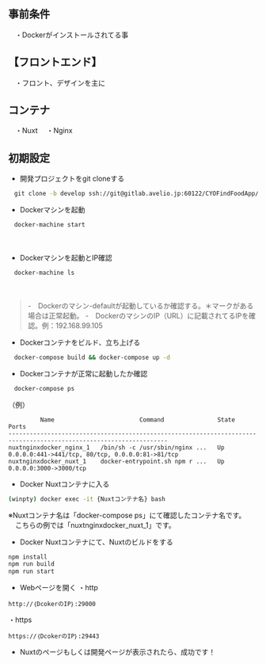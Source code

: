 
## 事前条件
　・Dockerがインストールされてる事

## 【フロントエンド】
　・フロント、デザインを主に

## コンテナ
　・Nuxt
　・Nginx

## 初期設定
* 開発プロジェクトをgit cloneする
``` bash
　git clone -b develop ssh://git@gitlab.avelio.jp:60122/CYOFindFoodApp/nuxt.git 
```

* Dockerマシンを起動
　
```bash
　docker-machine start
```
　
　
* Dockerマシンを起動とIP確認
　
```bash
　docker-machine ls
```
　
> -　Dockerのマシン-defaultが起動しているか確認する。＊マークがある場合は正常起動。
> -　DockerのマシンのIP（URL）に記載されてるIPを確認。例：192.168.99.105


* Dockerコンテナをビルド、立ち上げる
``` bash
　docker-compose build && docker-compose up -d 
```

* Dockerコンテナが正常に起動したか確認
``` bash
　docker-compose ps 
```
（例）
```
         Name                        Command               State                        Ports
-------------------------------------------------------------------------------------------------------------------
nuxtnginxdocker_nginx_1   /bin/sh -c /usr/sbin/nginx ...   Up      0.0.0.0:441->441/tcp, 80/tcp, 0.0.0.0:81->81/tcp
nuxtnginxdocker_nuxt_1    docker-entrypoint.sh npm r ...   Up      0.0.0.0:3000->3000/tcp

```

* Docker Nuxtコンテナに入る
``` bash
(winpty) docker exec -it {Nuxtコンテナ名} bash
```
※Nuxtコンテナ名は「docker-compose ps」にて確認したコンテナ名です。
　こちらの例では「nuxtnginxdocker_nuxt_1」です。

* Docker Nuxtコンテナにて、Nuxtのビルドをする
``` bash
npm install
npm run build
npm run start 
```


* Webページを開く
・http
``` 
http://｛DcokerのIP｝:29000
```

・https
``` 
https://｛DcokerのIP｝:29443
```

* Nuxtのページもしくは開発ページが表示されたら、成功です！
